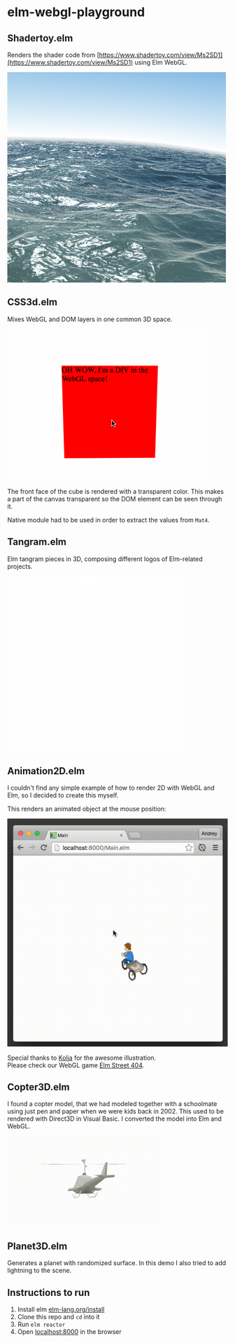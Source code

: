 # elm-webgl-playground

## Shadertoy.elm

Renders the shader code from [https://www.shadertoy.com/view/Ms2SD1](https://www.shadertoy.com/view/Ms2SD1) using Elm WebGL.

![Demo](shadertoy.png)

## CSS3d.elm

Mixes WebGL and DOM layers in one common 3D space.

![Demo](CSS3D.gif)

The front face of the cube is rendered with a transparent color. This makes
a part of the canvas transparent so the DOM element can be seen through it.

Native module had to be used in order to extract the values from `Mat4`.

## Tangram.elm

Elm tangram pieces in 3D, composing different logos of Elm-related projects.

![Demo](Tangram.gif)

## Animation2D.elm

I couldn't find any simple example of how to render 2D
with WebGL and Elm, so I decided to create this myself.

This renders an animated object at the mouse position:

![Demo](Animation2D.gif)

Special thanks to [Kolja](https://github.com/kolja) for the awesome illustration.  
Please check our WebGL game [Elm Street 404](https://github.com/zalando/elm-street-404).

## Copter3D.elm

I found a copter model, that we had modeled together with a schoolmate using just pen and paper when we were kids back in 2002. This used to be rendered with Direct3D in Visual Basic. I converted the model into Elm and WebGL.

![Demo](Copter3D.gif)

## Planet3D.elm

Generates a planet with randomized surface. In this demo I also tried to add lightning to the scene.

## Instructions to run

1. Install elm [elm-lang.org/install](http://elm-lang.org/install)
2. Clone this repo and `cd` into it
3. Run `elm reactor`
4. Open [localhost:8000](http://localhost:8000) in the browser
